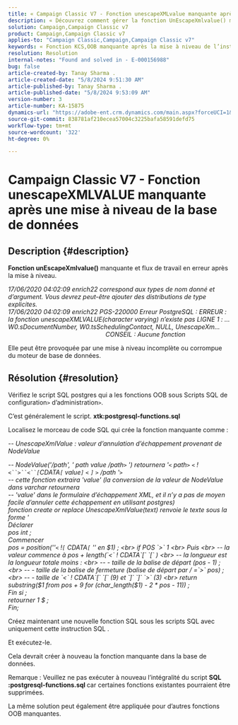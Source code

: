 ```yaml
---
title: « Campaign Classic V7 - Fonction unescapeXMLvalue manquante après la mise à niveau de la base de données »
description: « Découvrez comment gérer la fonction UnEscapeXmlvalue() manquante et les flux de travail rencontrant des erreurs après la mise à niveau. »
solution: Campaign,Campaign Classic v7
product: Campaign,Campaign Classic v7
applies-to: "Campaign Classic,Campaign,Campaign Classic v7"
keywords: « Fonction KCS,OOB manquante après la mise à niveau de l’instance ou de la base de données »
resolution: Resolution
internal-notes: "Found and solved in - E-000156988"
bug: false
article-created-by: Tanay Sharma .
article-created-date: "5/8/2024 9:51:30 AM"
article-published-by: Tanay Sharma .
article-published-date: "5/8/2024 9:53:09 AM"
version-number: 3
article-number: KA-15875
dynamics-url: "https://adobe-ent.crm.dynamics.com/main.aspx?forceUCI=1&pagetype=entityrecord&etn=knowledgearticle&id=3904d784-200d-ef11-9f8a-6045bd026dc7"
source-git-commit: 838781af210ecea57004c3225bafa58591defd75
workflow-type: tm+mt
source-wordcount: '322'
ht-degree: 0%

---
```


# Campaign Classic V7 - Fonction unescapeXMLVALUE manquante après une mise à niveau de la base de données

## Description {#description}


<b>Fonction unEscapeXmlvalue()</b> manquante et flux de travail en erreur après la mise à niveau.

*17/06/2020 04:02:09 enrich22 correspond aux types de nom donné et d’argument. Vous devrez peut-être ajouter des distributions de type explicites. 
<br>17/06/2020 04:02:09 enrich22 PGS-220000 Erreur PostgreSQL : ERREUR : la fonction unescapeXMLVALUE(character varying) n’existe pas LIGNE 1 : ... W0.sDocumentNumber, W0.tsSchedulingContact, NULL, UnescapeXm...                                                               CONSEIL : Aucune fonction* 

Elle peut être provoquée par une mise à niveau incomplète ou corrompue du moteur de base de données.


## Résolution {#resolution}


Vérifiez le script SQL postgres qui a les fonctions OOB sous Scripts SQL de configuration`>` d’administration`>`.

C’est généralement le script. <b>xtk:postgresql-functions.sql</b>

Localisez le morceau de code SQL qui crée la fonction manquante comme :

*-- UnescapeXmlValue : valeur d’annulation d’échappement provenant de NodeValue*

*-- NodeValue(&#39;/path&#39;, &#39; path value /path`>` &#39;) retournera &#39;`<` path`>` `<` !`<``>``<``[`CDATA`[` value`]` `<` `]` `>` /path &#39;`>`
<br>-- cette fonction extraira &#39;value&#39; (la conversion de la valeur de NodeValue dans varchar retournera
<br>-- &#39;value&#39; dans le formulaire d’échappement XML, et il n’y a pas de moyen facile d’annuler cette échappement en utilisant postgres)
<br>fonction create or replace UnescapeXmlValue(text) renvoie le texte sous la forme &#39;
<br>Déclarer
<br> pos int ;
<br>Commencer
<br> pos = position(&#39;&#39;`<` !`[` CDATA`[` &#39;&#39; en $1) ;
<br> if POS `>`  1
<br> Puis
<br> -- la valeur commence à pos + length(`<` ! CDATA`[` `[` )
<br> -- la longueur est la longueur totale moins :
<br> -- - taille de la balise de départ (pos - 1) ;
<br> -- - taille de la balise de fermeture (balise de départ par / =`>`  pos) ;
<br> -- - taille de `<` ! CDATA`[` `[`  (9) et `]` `]` `>`  (3)
<br> return substring($1 from pos + 9 for (char_length($1) - 2 \* pos - 11)) ;
<br> Fin si ;
<br> retourner 1 $ ;
<br>Fin;*



Créez maintenant une nouvelle fonction SQL sous les scripts SQL avec uniquement cette instruction SQL .

Et exécutez-le.

Cela devrait créer à nouveau la fonction manquante dans la base de données.

Remarque : Veuillez ne pas exécuter à nouveau l’intégralité du script <b>SQL :postgresql-functions.sql </b>car certaines fonctions existantes pourraient être supprimées.

La même solution peut également être appliquée pour d’autres fonctions OOB manquantes.


